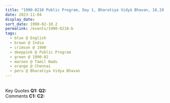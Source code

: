 ```yaml
---
title: "1990-0210 Public Program, Day 1, Bharatiya Vidyā Bhavan, 18,19, 20,21,22, E Mada St, Vinayaka Nagar Colony, Mylapore, Chennai, Tamil Nadu, India"
date: 2023-11-04
display_date: 
sort_date: 1990-02-10.2
permalink: /events/1990-0210-b
tags:
  - blue @ English
  - brown @ India
  - crimson @ 1990
  - deeppink @ Public Program
  - green @ 1990-02
  - maroon @ Tamil Nadu
  - orange @ Chennai
  - peru @ Bharatiya Vidya Bhavan
---
```


<br>

<wave-list>
  <list-title color="DarkSeaGreen" width="55">Key Quotes</list-title>
  <list-item color="BlanchedAlmond" width="280"><b>Q1:</b> <i></i></list-item>
  <list-item color="Lavender" width="280"><b>Q2:</b> <i></i></list-item>
</wave-list>

<br>

<wave-list>
  <list-title color="DarkSeaGreen" width="55">Comments</list-title>
  <list-item color="BlanchedAlmond" width="280"><b>C1:</b> <i></i></list-item>
  <list-item color="Lavender" width="280"><b>C2:</b> <i></i></list-item>
</wave-list>